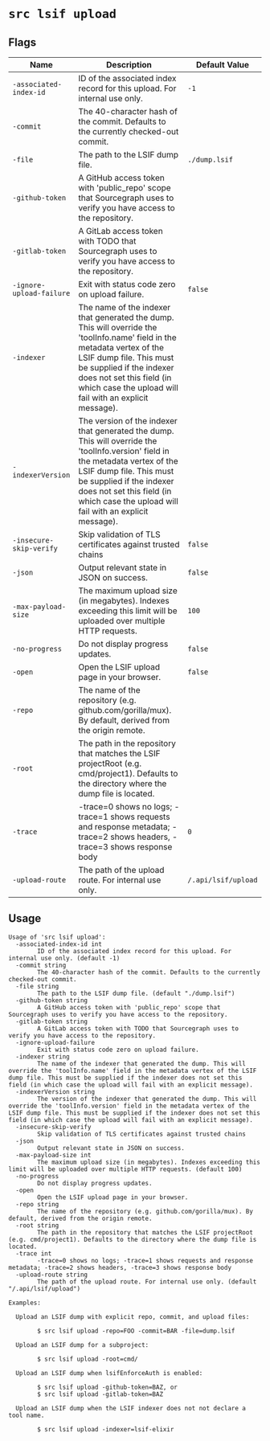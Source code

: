 # `src lsif upload`


## Flags

| Name | Description | Default Value |
|------|-------------|---------------|
| `-associated-index-id` | ID of the associated index record for this upload. For internal use only. | `-1` |
| `-commit` | The 40-character hash of the commit. Defaults to the currently checked-out commit. |  |
| `-file` | The path to the LSIF dump file. | `./dump.lsif` |
| `-github-token` | A GitHub access token with 'public_repo' scope that Sourcegraph uses to verify you have access to the repository. |  |
| `-gitlab-token` | A GitLab access token with TODO that Sourcegraph uses to verify you have access to the repository. |  |
| `-ignore-upload-failure` | Exit with status code zero on upload failure. | `false` |
| `-indexer` | The name of the indexer that generated the dump. This will override the 'toolInfo.name' field in the metadata vertex of the LSIF dump file. This must be supplied if the indexer does not set this field (in which case the upload will fail with an explicit message). |  |
| `-indexerVersion` | The version of the indexer that generated the dump. This will override the 'toolInfo.version' field in the metadata vertex of the LSIF dump file. This must be supplied if the indexer does not set this field (in which case the upload will fail with an explicit message). |  |
| `-insecure-skip-verify` | Skip validation of TLS certificates against trusted chains | `false` |
| `-json` | Output relevant state in JSON on success. | `false` |
| `-max-payload-size` | The maximum upload size (in megabytes). Indexes exceeding this limit will be uploaded over multiple HTTP requests. | `100` |
| `-no-progress` | Do not display progress updates. | `false` |
| `-open` | Open the LSIF upload page in your browser. | `false` |
| `-repo` | The name of the repository (e.g. github.com/gorilla/mux). By default, derived from the origin remote. |  |
| `-root` | The path in the repository that matches the LSIF projectRoot (e.g. cmd/project1). Defaults to the directory where the dump file is located. |  |
| `-trace` | -trace=0 shows no logs; -trace=1 shows requests and response metadata; -trace=2 shows headers, -trace=3 shows response body | `0` |
| `-upload-route` | The path of the upload route. For internal use only. | `/.api/lsif/upload` |


## Usage

```
Usage of 'src lsif upload':
  -associated-index-id int
    	ID of the associated index record for this upload. For internal use only. (default -1)
  -commit string
    	The 40-character hash of the commit. Defaults to the currently checked-out commit.
  -file string
    	The path to the LSIF dump file. (default "./dump.lsif")
  -github-token string
    	A GitHub access token with 'public_repo' scope that Sourcegraph uses to verify you have access to the repository.
  -gitlab-token string
    	A GitLab access token with TODO that Sourcegraph uses to verify you have access to the repository.
  -ignore-upload-failure
    	Exit with status code zero on upload failure.
  -indexer string
    	The name of the indexer that generated the dump. This will override the 'toolInfo.name' field in the metadata vertex of the LSIF dump file. This must be supplied if the indexer does not set this field (in which case the upload will fail with an explicit message).
  -indexerVersion string
    	The version of the indexer that generated the dump. This will override the 'toolInfo.version' field in the metadata vertex of the LSIF dump file. This must be supplied if the indexer does not set this field (in which case the upload will fail with an explicit message).
  -insecure-skip-verify
    	Skip validation of TLS certificates against trusted chains
  -json
    	Output relevant state in JSON on success.
  -max-payload-size int
    	The maximum upload size (in megabytes). Indexes exceeding this limit will be uploaded over multiple HTTP requests. (default 100)
  -no-progress
    	Do not display progress updates.
  -open
    	Open the LSIF upload page in your browser.
  -repo string
    	The name of the repository (e.g. github.com/gorilla/mux). By default, derived from the origin remote.
  -root string
    	The path in the repository that matches the LSIF projectRoot (e.g. cmd/project1). Defaults to the directory where the dump file is located.
  -trace int
    	-trace=0 shows no logs; -trace=1 shows requests and response metadata; -trace=2 shows headers, -trace=3 shows response body
  -upload-route string
    	The path of the upload route. For internal use only. (default "/.api/lsif/upload")

Examples:

  Upload an LSIF dump with explicit repo, commit, and upload files:

    	$ src lsif upload -repo=FOO -commit=BAR -file=dump.lsif

  Upload an LSIF dump for a subproject:

    	$ src lsif upload -root=cmd/

  Upload an LSIF dump when lsifEnforceAuth is enabled:

    	$ src lsif upload -github-token=BAZ, or
    	$ src lsif upload -gitlab-token=BAZ

  Upload an LSIF dump when the LSIF indexer does not not declare a tool name.

    	$ src lsif upload -indexer=lsif-elixir


```
	